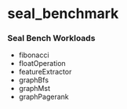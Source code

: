 # seal_benchmark

### Seal Bench Workloads

* fibonacci
* floatOperation
* featureExtractor
* graphBfs
* graphMst
* graphPagerank